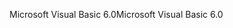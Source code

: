 <span data-ttu-id="bd3f3-101">Microsoft Visual Basic 6.0</span><span class="sxs-lookup"><span data-stu-id="bd3f3-101">Microsoft Visual Basic 6.0</span></span>
